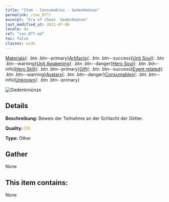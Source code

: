 ```yaml
---
title: "Item - Consumables - Gedenkmünze"
permalink: /con_877/
excerpt: "Era of Chaos  Gedenkmünze"
last_modified_at: 2021-07-06
locale: de
ref: "con_877.md"
toc: false
classes: wide
---
```

 [Materials](/ItemsDE/){: .btn .btn--primary}[Artifacts](/ItemsDE/Artifacts/){: .btn .btn--success}[Unit Soul](/ItemsDE/UnitSoul/){: .btn .btn--warning}[Unit Awakening](/ItemsDE/UnitAwakening/){: .btn .btn--danger}[Hero Soul](/ItemsDE/HeroSoul/){: .btn .btn--info}[Hero Skill](/ItemsDE/HeroSkill/){: .btn .btn--primary}[Gift](/ItemsDE/Gift/){: .btn .btn--success}[Event related](/ItemsDE/Events/){: .btn .btn--warning}[Avatars](/ItemsDE/Avatars/){: .btn .btn--danger}[Consumables](/ItemsDE/Consumables/){: .btn .btn--info}[Unknown](/ItemsDE/Unknown/){: .btn .btn--primary}

 ![Gedenkmünze](/images/t/i_39970.png)

## Details
 **Beschreibung:** Beweis der Teilnahme an der Schlacht der Götter.

 **Quality:** <span style="color: #FF8C00">OK</span>

 **Type:** Other

## Gather

  None

## This item contains:

  None

